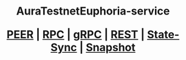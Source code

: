 <h1 align="center"> AuraTestnetEuphoria-service
  
 [PEER](https://github.com/YTWOFUND/Aura-service/blob/main/AuraTestnet/AuraTest-Peer.md)   |   [RPC](https://github.com/YTWOFUND/Aura-service/blob/main/AuraTestnet/AuraTest-RPC.md)   |   [gRPC](https://github.com/YTWOFUND/Aura-service/blob/main/AuraTestnet/AuraTest-gRPC.md)    |   [REST](https://github.com/YTWOFUND/Aura-service/blob/main/AuraTestnet/AuraTest-Rest.md)    |   [State-Sync](https://github.com/YTWOFUND/Aura-service/blob/main/AuraTestnet/State-Sync.md)   |   [Snapshot](https://github.com/YTWOFUND/Aura-service/blob/main/AuraTestnet/Snapshot.md)      
